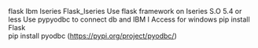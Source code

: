 flask Ibm Iseries
Flask_Iseries
Use flask framework on Iseries S.O 5.4 or less
Use pypyodbc to connect db and IBM I Access for windows
pip install Flask    
pip install pyodbc (https://pypi.org/project/pyodbc/)
